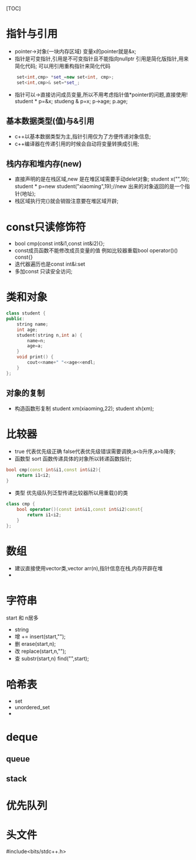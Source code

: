 [TOC]

# 指针与引用
- pointer->对象(一块内存区域) 变量x的pointer就是&x;
- 指针是可变指针,引用是不可变指针且不能指向nullptr
引用是简化版指针,用来简化代码;
可以用引用重构指针来简化代码
```c++
    set<int,cmp> *set_=new set<int, cmp>;
    set<int,cmp>& set=*set_;
```

- 指针可以->直接访问成员变量,所以不用考虑指针值*pointer的问题,直接使用!
student * p=&x; studeng & p=x;
p->age; p.age;

## 基本数据类型(值)与&引用
- c++以基本数据类型为主,指针引用仅为了方便传递对象信息;
- c++编译器在传递引用的时候会自动将变量转换成引用;


## 栈内存和堆内存(new)
- 直接声明的是在栈区域,new 是在堆区域需要手动delet对象;
student x("",19);
student * p=new student("xiaoming",19);//new 出来的对象返回的是一个指针(地址);
- 栈区域执行完{}就会销毁注意要在堆区域开辟;

# const只读修饰符
- bool cmp(const int&i1,const int&i2){};
- const成员函数不能修改成员变量的值
例如比较器重载bool operator()() const{} 
- 迭代器遍历也是const int&i:set
- 多加const 只读安全访问;

# 类和对象
```c++
class student {
public:
    string name;
    int age;
    student(string n,int a) {
        name=n;
        age=a;
    }
    void print() {
        cout<<name+" "<<age<<endl;
    }
};
```

## 对象的复制
- 构造函数形复制
student xm(xiaoming,22);
student xh(xm);

# 比较器
- true 代表优先级正确 false代表优先级错误需要调换;a<b升序,a>b降序;
- 函数型
sort 函数传递具体的对象所以转递函数指针;
```c++
bool cmp(const int&i1,const int&i2){
    return i1<i2;
}
```
- 类型
优先级队列泛型传递比较器所以用重载()的类
```c++
class cmp {
    bool operator()(const int&i1,const int&i2)const{
        return i1<i2;
    }
};
```


# 数组
- 建议直接使用vector类,vector<int> arr(n),指针信息在栈,内存开辟在堆
- 

# 字符串
start 和 n居多
- string 
- 增 += insert(start,"");
- 删 erase(start,n);
- 改 replace(start,n,"");
- 查 substr(start,n) find("",start);

# 哈希表
- set
- unordered_set
- 

# deque

## queue

## stack

# 优先队列


# 头文件
#include<bits/stdc++.h>
